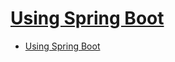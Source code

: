 # [Using Spring Boot](https://docs.spring.io/spring-boot/docs/current/reference/html/using-spring-boot.html)

- [Using Spring Boot](#using-spring-boot)

